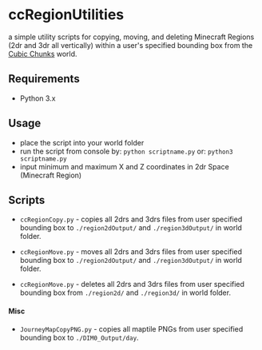 # ccRegionUtilities
a simple utility scripts for copying, moving, and deleting Minecraft Regions (2dr and 3dr all vertically) within a user's specified bounding box from the [Cubic Chunks](https://github.com/OpenCubicChunks/CubicChunks) world.

## Requirements
- Python 3.x


## Usage
- place the script into your world folder
- run the script from console by:
```python scriptname.py```
or:
```python3 scriptname.py```
- input minimum and maximum X and Z coordinates in 2dr Space (Minecraft Region)

## Scripts
- `ccRegionCopy.py` - copies all 2drs and 3drs files from user specified bounding box to `./region2dOutput/` and `./region3dOutput/` in world folder.

- `ccRegionMove.py` - moves all 2drs and 3drs files from user specified bounding box to `./region2dOutput/` and `./region3dOutput/` in world folder.

- `ccRegionMove.py` - deletes all 2drs and 3drs files from user specified bounding box from `./region2d/` and `./region3d/` in world folder.

#### Misc

- `JourneyMapCopyPNG.py` - copies all maptile PNGs from user specified bounding box to `./DIM0_Output/day`.
